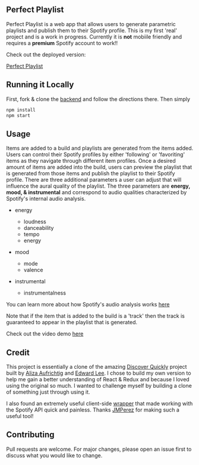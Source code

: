 ## Perfect Playlist

Perfect Playlist is a web app that allows users to generate parametric playlists and publish them to their Spotify profile. This is my first 'real' project and is a work in progress. Currently it is **not** mobiile friendly and requires a **premium** Spotify account to work!!

Check out the deployed version:

[Perfect Playlist](https://playlister-frontend.herokuapp.com/)

## Running it Locally

First, fork & clone the [backend](https://github.com/bryanmoon1991/playlister-backend) and follow the directions there.
Then simply

```bash
npm install
npm start
```

## Usage

Items are added to a build and playlists are generated from the items added. Users can control their Spotify profiles by either 'following' or 'favoriting' items as they navigate through different item profiles. Once a desired amount of items are added into the build, users can preview the playlist that is generated from those items and publish the playlist to their Spotify profile. There are three additional parameters a user can adjust that will influence the aural quality of the playlist. The three parameters are **energy, mood, & instrumental** and correspond to audio qualities characterized by Spotify's internal audio analysis.

- energy

  - loudness
  - danceability
  - tempo
  - energy

- mood

  - mode
  - valence

- instrumental
  - instrumentalness

You can learn more about how Spotify's audio analysis works [here](https://developer.spotify.com/documentation/web-api/reference/#object-audiofeaturesobject)

Note that if the item that is added to the build is a 'track' then the track is guaranteed to appear in the playlist that is generated.

Check out the video demo [here](https://youtu.be/50RBJrqYr2c)

## Credit

This project is essentially a clone of the amazing [Discover Quickly](discoverquickly.com) project built by [Aliza Aufrichtig](https://github.com/alizauf) and [Edward Lee](http://edwardclementlee.com/). I chose to build my own version to help me gain a better understanding of React & Redux and because I loved using the original so much. I wanted to challenge myself by building a clone of something just through using it.

I also found an extremely useful client-side [wrapper](https://github.com/JMPerez/spotify-web-api-js) that made working with the Spotify API quick and painless. Thanks [JMPerez](https://github.com/JMPerez/) for making such a useful tool!

## Contributing

Pull requests are welcome. For major changes, please open an issue first to discuss what you would like to change.
